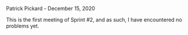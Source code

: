 Patrick Pickard - December 15, 2020

This is the first meeting of Sprint #2, and as such, I have encountered no problems yet.

